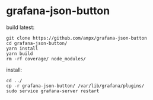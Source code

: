 # grafana-json-button

build latest:

```shell
git clone https://github.com/ampx/grafana-json-button
cd grafana-json-button/
yarn install
yarn build
rm -rf coverage/ node_modules/
```

install:

```shell
cd ../
cp -r grafana-json-button/ /var/lib/grafana/plugins/
sudo service grafana-server restart
```
